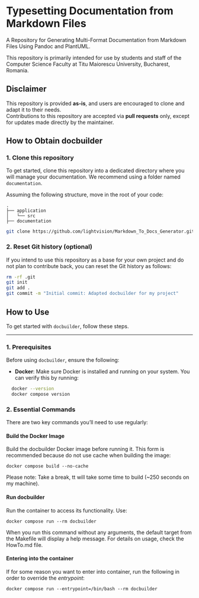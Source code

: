 # Typesetting Documentation from Markdown Files

A Repository for Generating Multi-Format Documentation from Markdown Files Using Pandoc and PlantUML.

This repository is primarily intended for use by students and staff of the Computer Science Faculty at Titu Maiorescu University, Bucharest, Romania.

## Disclaimer

This repository is provided **as-is**, and users are encouraged to clone and adapt it to their needs.  
Contributions to this repository are accepted via **pull requests** only, except for updates made directly by the maintainer.

## How to Obtain docbuilder

### 1. Clone this repository
To get started, clone this repository into a dedicated directory where you will manage your documentation. We recommend using a folder named `documentation`.

Assuming the following structure, move in the root of your code:
```
.
├── application
│   └── src
├── documentation
```

```bash
git clone https://github.com/lightvision/Markdown_To_Docs_Generator.git documentation
````

### 2. Reset Git history (optional)

If you intend to use this repository as a base for your own project and do not plan to contribute back, you can reset the Git history as follows:

```bash
rm -rf .git
git init
git add .
git commit -m "Initial commit: Adapted docbuilder for my project"
```


## How to Use

To get started with `docbuilder`, follow these steps.

---

### 1. Prerequisites
Before using `docbuilder`, ensure the following:
- **Docker**: Make sure Docker is installed and running on your system. You can verify this by running:
```bash
  docker --version
  docker compose version
```

### 2. Essential Commands
There are two key commands you’ll need to use regularly:

#### Build the Docker Image
Build the docbuilder Docker image before running it. This form is recommended because do not use cache when building the image:
```shell
docker compose build --no-cache
```
Please note: Take a break, tt will take some time to build (~250 seconds on my machine).

#### Run docbuilder
Run the container to access its functionality. Use:
```shell
docker compose run --rm docbuilder
```

When you run this command without any arguments, the default target from the Makefile will display a help message. For details on usage, check the HowTo.md file.


#### Entering into the container
If for some reason you want to enter into container, run the following in order to override the *entrypoint*:
```shell
docker compose run --entrypoint=/bin/bash --rm docbuilder
```
